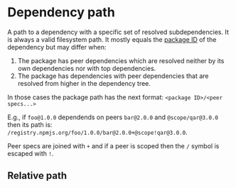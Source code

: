 # Dependency path

A path to a dependency with a specific set of resolved subdependencies.
It is always a valid filesystem path.
It mostly equals the [package ID](package-id.md) of the dependency but may differ when:

1. The package has peer dependencies which are resolved neither by its own dependencies nor with top dependencies.
2. The package has dependencies with peer dependencies that are resolved from higher in the dependency tree.

In those cases the package path has the next format: `<package ID>/<peer specs...>`

E.g., if `foo@1.0.0` dependends on peers `bar@2.0.0` and `@scope/qar@3.0.0` then its path is: `/registry.npmjs.org/foo/1.0.0/bar@2.0.0+@scope!qar@3.0.0`.

Peer specs are joined with `+` and if a peer is scoped then the `/` symbol is escaped with `!`.

## Relative path

